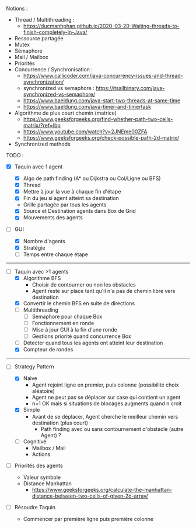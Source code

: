 Notions :

- Thread / Multithreading :
  - https://ducmanhphan.github.io/2020-03-20-Waiting-threads-to-finish-completely-in-Java/
- Ressource partagée
- Mutex
- Sémaphore
- Mail / Mailbox
- Priorités
- Concurrence / Synchronisation :
  - https://www.callicoder.com/java-concurrency-issues-and-thread-synchronization/
  - synchronized vs semaphore : https://itsallbinary.com/java-synchronized-vs-semaphore/
  - https://www.baeldung.com/java-start-two-threads-at-same-time
  - https://www.baeldung.com/java-timer-and-timertask
- Algorithme de plus court chemin (matrice)
  - https://www.geeksforgeeks.org/find-whether-path-two-cells-matrix/?ref=lbp
  - https://www.youtube.com/watch?v=2JNEme00ZFA
  - https://www.geeksforgeeks.org/check-possible-path-2d-matrix/
- Synchronized methods

TODO :

- [x] Taquin avec 1 agent

  - [x] Algo de path finding (A\* ou Dijkstra ou Col/Ligne ou BFS)
  - [x] Thread
  - [x] Mettre à jour la vue à chaque fin d'étape
  - [x] Fin du jeu si agent atteint sa destination
  - Grille partagée par tous les agents
  - [x] Source et Destination agents dans Box de Grid
  - [x] Mouvements des agents

- [ ] GUI
  - [x] Nombre d'agents
  - [x] Stratégie
  - [ ] Temps entre chaque étape

---

- [ ] Taquin avec >1 agents
  - [x] Algorithme BFS
    - Choisir de contourner ou non les obstacles
    - Agent reste sur place tant qu'il n'a pas de chemin libre vers destination
  - [x] Convertir le chemin BFS en suite de directions
  - [ ] Multithreading
    - [ ] Semaphore pour chaque Box
    - [ ] Fonctionnement en ronde
    - [ ] Mise à jour GUI à la fin d'une ronde
    - [ ] Gestions priorité quand concurrence Box
  - [ ] Détecter quand tous les agents ont atteint leur destination
  - [x] Compteur de rondes

---

- [ ] Strategy Pattern

  - [x] Naive
    - Agent rejoint ligne en premier, puis colonne (possibilité choix aléatoire)
    - Agent ne peut pas se déplacer sur case qui contient un agent
    - n=1 OK mais si situations de blocages augments quand n croit
  - [x] Simple
    - Avant de se déplacer, Agent cherche le meilleur chemin vers destination (plus court)
      - Path finding avec ou sans contournement d'obstacle (autre Agent) ?
  - [ ] Cognitive
    - Mailbox / Mail
    - Actions

- [ ] Priorités des agents

  - Valeur symbole
  - Distance Manhattan
    - https://www.geeksforgeeks.org/calculate-the-manhattan-distance-between-two-cells-of-given-2d-array/

- [ ] Résoudre Taquin
  - Commencer par première ligne puis première colonne
